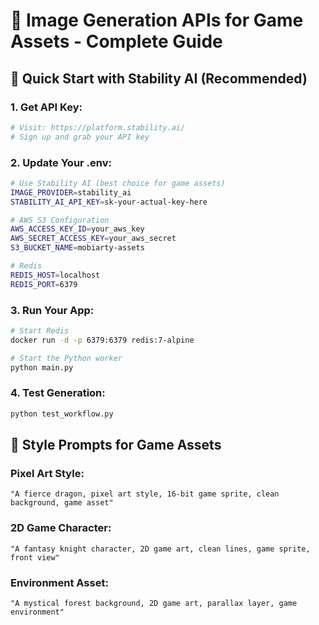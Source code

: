 # 🎨 Image Generation APIs for Game Assets - Complete Guide

## 🚀 **Quick Start with Stability AI (Recommended)**

### 1. **Get API Key:**
```bash
# Visit: https://platform.stability.ai/
# Sign up and grab your API key
```

### 2. **Update Your .env:**
```bash
# Use Stability AI (best choice for game assets)
IMAGE_PROVIDER=stability_ai
STABILITY_AI_API_KEY=sk-your-actual-key-here

# AWS S3 Configuration
AWS_ACCESS_KEY_ID=your_aws_key
AWS_SECRET_ACCESS_KEY=your_aws_secret  
S3_BUCKET_NAME=mobiarty-assets

# Redis
REDIS_HOST=localhost
REDIS_PORT=6379
```

### 3. **Run Your App:**
```bash
# Start Redis
docker run -d -p 6379:6379 redis:7-alpine

# Start the Python worker
python main.py
```

### 4. **Test Generation:**
```bash
python test_workflow.py
```

## 🎯 **Style Prompts for Game Assets**

### **Pixel Art Style:**
```
"A fierce dragon, pixel art style, 16-bit game sprite, clean background, game asset"
```

### **2D Game Character:**
```  
"A fantasy knight character, 2D game art, clean lines, game sprite, front view"
```

### **Environment Asset:**
```
"A mystical forest background, 2D game art, parallax layer, game environment"
```